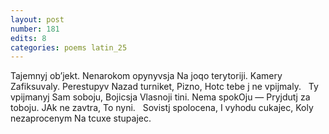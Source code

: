 ```yaml
---
layout: post
number: 181
edits: 8
categories: poems latin_25
---
```


Tajemnyj ob’jekt.
Nenarokom opynyvsja 
Na joqo terytoriji. 
Kamery 
Zafiksuvaly. 
Perestupyv 
Nazad turniket, 
Pizno, 
Hotc tebe j ne vpijmaly.
 
Ty vpijmanyj 
Sam soboju,
Bojicsja 
Vlasnoji tini. 
Nema spokOju — 
Pryjdutj za toboju.
JAk ne zavtra, 
To nyni. 
 
Sovistj spolocena,
I vyhodu cukajec,
Koly nezaprocenym
Na tcuxe stupajec.
